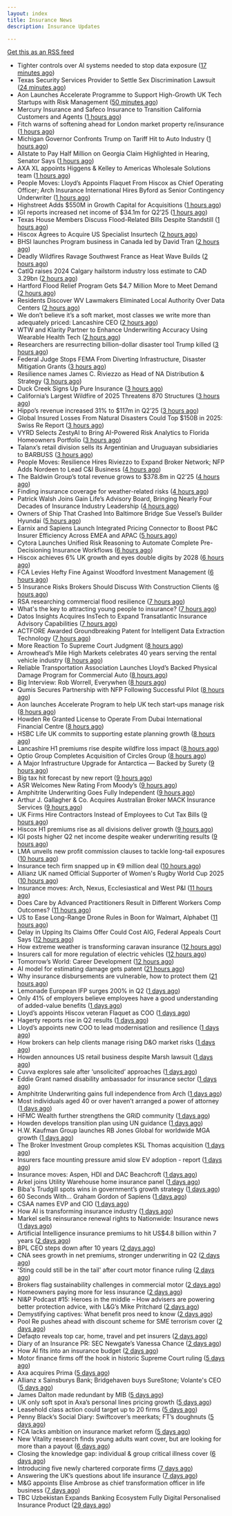 ```yaml
---
layout: index
title: Insurance News
description: Insurance Updates

---
```


[Get this as an RSS feed](/insurance.rss)

<!-- news_marker starts -->
- Tighter controls over AI systems needed to stop data exposure ([17 minutes ago](https://www.insurancebusinessmag.com/uk/business-strategy/tighter-controls-over-ai-systems-needed-to-stop-data-exposure-545264.aspx))
- Texas Security Services Provider to Settle Sex Discrimination Lawsuit ([24 minutes ago](https://www.insurancejournal.com/news/southcentral/2025/08/06/834810.htm))
- Aon Launches Accelerate Programme to Support High-Growth UK Tech Startups with Risk Management ([50 minutes ago](https://www.insurtechinsights.com/aon-launches-accelerate-programme-to-support-high-growth-uk-tech-startups-with-risk-management/))
- Mercury Insurance and Safeco Insurance to Transition California Customers and Agents ([1 hours ago](https://www.insurancejournal.com/news/west/2025/08/06/834807.htm))
- Fitch warns of softening ahead for London market property re/insurance ([1 hours ago](https://www.reinsurancene.ws/fitch-warns-of-softening-ahead-for-london-market-property-re-insurance/))
- Michigan Governor Confronts Trump on Tariff Hit to Auto Industry ([1 hours ago](https://www.insurancejournal.com/news/midwest/2025/08/06/834796.htm))
- Allstate to Pay Half Million on Georgia Claim Highlighted in Hearing, Senator Says ([1 hours ago](https://www.insurancejournal.com/news/southeast/2025/08/06/834797.htm))
- AXA XL appoints Higgens & Kelley to Americas Wholesale Solutions team ([1 hours ago](https://www.reinsurancene.ws/axa-xl-appoints-higgens-kelley-to-americas-wholesale-solutions-team/))
- People Moves: Lloyd’s Appoints Flaquet From Hiscox as Chief Operating Officer; Arch Insurance International Hires Byford as Senior Contingency Underwriter ([1 hours ago](https://www.insurancejournal.com/news/international/2025/08/06/834783.htm))
- Highstreet Adds $550M in Growth Capital for Acquisitions ([1 hours ago](https://www.insurancejournal.com/news/midwest/2025/08/06/834781.htm))
- IGI reports increased net income of $34.1m for Q2’25 ([1 hours ago](https://www.reinsurancene.ws/igi-reports-increased-net-income-of-34-1m-for-q225/))
- Texas House Members Discuss Flood-Related Bills Despite Standstill ([1 hours ago](https://www.insurancejournal.com/news/southcentral/2025/08/06/834778.htm))
- Hiscox Agrees to Acquire US Specialist Insurtech ([2 hours ago](https://www.insurancejournal.com/news/national/2025/08/06/834774.htm))
- BHSI launches Program business in Canada led by David Tran ([2 hours ago](https://www.reinsurancene.ws/bhsi-launches-program-business-in-canada-led-by-david-tran/))
- Deadly Wildfires Ravage Southwest France as Heat Wave Builds ([2 hours ago](https://www.insurancejournal.com/news/international/2025/08/06/834766.htm))
- CatIQ raises 2024 Calgary hailstorm industry loss estimate to CAD 3.29bn ([2 hours ago](https://www.reinsurancene.ws/catiq-raises-2024-calgary-hailstorm-industry-loss-estimate-to-cad-3-29bn/))
- Hartford Flood Relief Program Gets $4.7 Million More to Meet Demand ([2 hours ago](https://www.insurancejournal.com/news/east/2025/08/06/834742.htm))
- Residents Discover WV Lawmakers Eliminated Local Authority Over Data Centers ([2 hours ago](https://www.insurancejournal.com/news/southeast/2025/08/06/834749.htm))
- We don’t believe it’s a soft market, most classes we write more than adequately priced: Lancashire CEO ([2 hours ago](https://www.reinsurancene.ws/we-dont-believe-its-a-soft-market-most-classes-we-write-more-than-adequately-priced-lancashire-ceo/))
- WTW and Klarity Partner to Enhance Underwriting Accuracy Using Wearable Health Tech ([2 hours ago](https://www.insurtechinsights.com/wtw-and-klarity-partner-to-enhance-underwriting-accuracy-using-wearable-health-tech/))
- Researchers are resurrecting billion-dollar disaster tool Trump killed ([3 hours ago](https://www.dig-in.com/articles/researchers-are-resurrecting-billion-dollar-disaster-tool-trump-killed))
- Federal Judge Stops FEMA From Diverting Infrastructure, Disaster Mitigation Grants ([3 hours ago](https://www.insurancejournal.com/news/national/2025/08/06/834708.htm))
- Resilience names James C. Riviezzo as Head of NA Distribution & Strategy ([3 hours ago](https://www.reinsurancene.ws/resilience-names-james-c-riviezzo-as-head-of-na-distribution-strategy/))
- Duck Creek Signs Up Pure Insurance ([3 hours ago](https://insurance-edge.net/2025/08/06/duck-creek-signs-up-pure-insurance/))
- California’s Largest Wildfire of 2025 Threatens 870 Structures ([3 hours ago](https://www.insurancejournal.com/news/west/2025/08/06/834716.htm))
- Hippo’s revenue increased 31% to $117m in Q2’25 ([3 hours ago](https://www.reinsurancene.ws/hippos-revenue-increased-31-to-117m-in-q225/))
- Global Insured Losses From Natural Disasters Could Top $150B in 2025: Swiss Re Report ([3 hours ago](https://www.insurancejournal.com/news/international/2025/08/06/834711.htm))
- VYRD Selects ZestyAI to Bring AI-Powered Risk Analytics to Florida Homeowners Portfolio ([3 hours ago](https://www.insurtechinsights.com/vyrd-selects-zestyai-to-bring-ai-powered-risk-analytics-to-florida-homeowners-portfolio/))
- Talanx’s retail division sells its Argentinian and Uruguayan subsidiaries to BARBUSS ([3 hours ago](https://www.reinsurancene.ws/talanxs-retail-division-sells-its-argentinian-and-uruguayan-subsidiaries-to-barbuss/))
- People Moves: Resilience Hires Riviezzo to Expand Broker Network; NFP Adds Nordeen to Lead C&I Business ([4 hours ago](https://www.insurancejournal.com/news/national/2025/08/06/834634.htm))
- The Baldwin Group’s total revenue grows to $378.8m in Q2’25 ([4 hours ago](https://www.reinsurancene.ws/the-baldwin-groups-total-revenue-grows-to-378-8m-in-q225/))
- Finding insurance coverage for weather-related risks ([4 hours ago](https://www.dig-in.com/podcast/finding-insurance-coverage-for-weather-related-risks))
- Patrick Walsh Joins Gain Life’s Advisory Board, Bringing Nearly Four Decades of Insurance Industry Leadership ([4 hours ago](https://www.insurtechinsights.com/patrick-walsh-joins-gain-lifes-advisory-board-bringing-nearly-four-decades-of-insurance-industry-leadership/))
- Owners of Ship That Crashed Into Baltimore Bridge Sue Vessel’s Builder Hyundai ([5 hours ago](https://www.insurancejournal.com/news/east/2025/08/06/834702.htm))
- Earnix and Sapiens Launch Integrated Pricing Connector to Boost P&C Insurer Efficiency Across EMEA and APAC ([5 hours ago](https://www.insurtechinsights.com/earnix-and-sapiens-launch-integrated-pricing-connector-to-boost-pc-insurer-efficiency-across-emea-and-apac/))
- Cytora Launches Unified Risk Reasoning to Automate Complete Pre-Decisioning Insurance Workflows ([6 hours ago](https://www.insurtechinsights.com/cytora-launches-unified-risk-reasoning-to-automate-complete-pre-decisioning-insurance-workflows/))
- Hiscox achieves 6% UK growth and eyes double digits by 2028 ([6 hours ago](https://www.postonline.co.uk/commercial/7958852/hiscox-achieves-6-uk-growth-and-eyes-double-digits-by-2028))
- FCA Levies Hefty Fine Against Woodford Investment Management ([6 hours ago](https://insurance-edge.net/2025/08/06/fca-levies-hefty-fine-against-woodford-investment-management/))
- 5 Insurance Risks Brokers Should Discuss With Construction Clients ([6 hours ago](https://insurance-edge.net/2025/08/06/5-insurance-risks-brokers-should-discuss-with-construction-clients/))
- RSA researching commercial flood resilience ([7 hours ago](https://www.postonline.co.uk/commercial/7958851/rsa-researching-commercial-flood-resilience))
- What's the key to attracting young people to insurance? ([7 hours ago](https://www.insurancebusinessmag.com/uk/tv/whats-the-key-to-attracting-young-people-to-insurance-545181.aspx))
- Datos Insights Acquires InsTech to Expand Transatlantic Insurance Advisory Capabilities ([7 hours ago](https://www.insurtechinsights.com/datos-insights-acquires-instech-to-expand-transatlantic-insurance-advisory-capabilities/))
- ACTFORE Awarded Groundbreaking Patent for Intelligent Data Extraction Technology ([7 hours ago](https://www.insurtechinsights.com/actfore-awarded-groundbreaking-patent-for-intelligent-data-extraction-technology/))
- More Reaction To Supreme Court Judgment ([8 hours ago](https://insurance-edge.net/2025/08/06/more-reaction-to-supreme-court-judgment/))
- Arrowhead’s Mile High Markets celebrates 40 years serving the rental vehicle industry ([8 hours ago](https://www.insurancejournal.com/services/newswire/2025/08/06/833676.htm))
- Reliable Transportation Association Launches Lloyd’s Backed Physical Damage Program for Commercial Auto ([8 hours ago](https://www.insurancejournal.com/services/newswire/2025/08/06/834490.htm))
- Big Interview: Rob Worrell, Everywhen ([8 hours ago](https://www.postonline.co.uk/broker/7958100/big-interview-rob-worrell-everywhen))
- Qumis Secures Partnership with NFP Following Successful Pilot ([8 hours ago](https://www.insurtechinsights.com/qumis-secures-partnership-with-nfp-following-successful-pilot/))
- Aon launches Accelerate Program to help UK tech start‑ups manage risk ([8 hours ago](https://www.insurancebusinessmag.com/uk/news/breaking-news/aon-launches-accelerate-program-to-help-uk-tech-startups-manage-risk-545159.aspx))
- Howden Re Granted License to Operate From Dubai International Financial Centre ([8 hours ago](https://www.insurancejournal.com/news/international/2025/08/06/834695.htm))
- HSBC Life UK commits to supporting estate planning growth ([8 hours ago](https://ifamagazine.com/hsbc-life-uk-commits-to-supporting-estate-planning-growth/))
- Lancashire H1 premiums rise despite wildfire loss impact ([8 hours ago](https://www.insurancebusinessmag.com/uk/news/breaking-news/lancashire-h1-premiums-rise-despite-wildfire-loss-impact-545156.aspx))
- Optio Group Completes Acquisition of Circles Group ([8 hours ago](https://www.insurtechinsights.com/optio-group-completes-acquisition-of-circles-group/))
- A Major Infrastructure Upgrade for Antarctica — Backed by Surety ([9 hours ago](https://www.insurancejournal.com/blogs/old-republic-surety/2025/08/06/830834.htm))
- Big tax hit forecast by new report ([9 hours ago](https://www.insurancebusinessmag.com/uk/news/breaking-news/big-tax-hit-forecast-by-new-report-545155.aspx))
- ASR Welcomes New Rating From Moody’s ([9 hours ago](https://insurance-edge.net/2025/08/06/asr-welcomes-new-rating-from-moodys/))
- Amphitrite Underwriting Goes Fully Independent ([9 hours ago](https://insurance-edge.net/2025/08/06/amphitrite-underwriting-goes-fully-independent/))
- Arthur J. Gallagher & Co. Acquires Australian Broker MACK Insurance Services ([9 hours ago](https://www.insurancejournal.com/news/international/2025/08/06/834692.htm))
- UK Firms Hire Contractors Instead of Employees to Cut Tax Bills ([9 hours ago](https://www.insurancejournal.com/news/international/2025/08/06/834686.htm))
- Hiscox H1 premiums rise as all divisions deliver growth ([9 hours ago](https://www.insurancebusinessmag.com/uk/news/breaking-news/hiscox-h1-premiums-rise-as-all-divisions-deliver-growth-545146.aspx))
- IGI posts higher Q2 net income despite weaker underwriting results ([9 hours ago](https://www.insurancebusinessmag.com/uk/news/breaking-news/igi-posts-higher-q2-net-income-despite-weaker-underwriting-results-545141.aspx))
- LMA unveils new profit commission clauses to tackle long-tail exposures ([10 hours ago](https://www.insurancebusinessmag.com/uk/news/breaking-news/lma-unveils-new-profit-commission-clauses-to-tackle-longtail-exposures-545140.aspx))
- Insurance tech firm snapped up in €9 million deal ([10 hours ago](https://www.insurancebusinessmag.com/uk/news/breaking-news/insurance-tech-firm-snapped-up-in-9-million-deal-545139.aspx))
- Allianz UK named Official Supporter of Women's Rugby World Cup 2025 ([10 hours ago](https://www.insurancebusinessmag.com/uk/news/breaking-news/allianz-uk-named-official-supporter-of-womens-rugby-world-cup-2025-545138.aspx))
- Insurance moves: Arch, Nexus, Ecclesiastical and West P&I ([11 hours ago](https://www.insurancebusinessmag.com/uk/news/breaking-news/insurance-moves-arch-nexus-ecclesiastical-and-west-pandi-545137.aspx))
- Does Care by Advanced Practitioners Result in Different Workers Comp Outcomes? ([11 hours ago](https://www.insurancejournal.com/news/national/2025/08/06/834638.htm))
- US to Ease Long-Range Drone Rules in Boon for Walmart, Alphabet ([11 hours ago](https://www.insurancejournal.com/news/national/2025/08/06/834661.htm))
- Delay in Upping Its Claims Offer Could Cost AIG, Federal Appeals Court Says ([12 hours ago](https://www.insurancejournal.com/news/east/2025/08/06/834682.htm))
- How extreme weather is transforming caravan insurance ([12 hours ago](https://www.postonline.co.uk/personal/7957924/how-extreme-weather-is-transforming-caravan-insurance))
- Insurers call for more regulation of electric vehicles ([12 hours ago](https://www.postonline.co.uk/personal/7958024/insurers-call-for-more-regulation-of-electric-vehicles))
- Tomorrow’s World: Career Development ([12 hours ago](https://www.postonline.co.uk/people/7958152/tomorrow%E2%80%99s-world-career-development))
- AI model for estimating damage gets patent ([21 hours ago](https://www.dig-in.com/news/ai-model-for-estimating-damage-gets-patent))
- Why insurance disbursements are vulnerable, how to protect them ([21 hours ago](https://www.dig-in.com/opinion/insurance-disbursements-are-vulnerable-how-to-protect-them))
- Lemonade European IFP surges 200% in Q2 ([1 days ago](https://www.insurancebusinessmag.com/uk/news/breaking-news/lemonade-european-ifp-surges-200-in-q2-545027.aspx))
- Only 41% of employers believe employees have a good understanding of added-value benefits ([1 days ago](https://ifamagazine.com/only-41-of-employers-believe-employees-have-a-good-understanding-of-added-value-benefits/))
- Lloyd’s appoints Hiscox veteran Flaquet as COO ([1 days ago](https://www.postonline.co.uk/lloyd%E2%80%99slondon/7958317/lloyd%E2%80%99s-appoints-hiscox-veteran-flaquet-as-coo))
- Hagerty reports rise in Q2 results ([1 days ago](https://www.insurancebusinessmag.com/uk/news/breaking-news/hagerty-reports-rise-in-q2-results-545018.aspx))
- Lloyd’s appoints new COO to lead modernisation and resilience ([1 days ago](https://www.insurancebusinessmag.com/uk/news/breaking-news/lloyds-appoints-new-coo-to-lead-modernisation-and-resilience-545010.aspx))
- How brokers can help clients manage rising D&O market risks ([1 days ago](https://www.insurancebusinessmag.com/uk/news/professional-liability/how-brokers-can-help-clients-manage-rising-dando-market-risks-545007.aspx))
- Howden announces US retail business despite Marsh lawsuit ([1 days ago](https://www.insurancebusinessmag.com/uk/news/breaking-news/howden-announces-us-retail-business-despite-marsh-lawsuit-545005.aspx))
- Cuvva explores sale after ‘unsolicited’ approaches ([1 days ago](https://www.postonline.co.uk/news/7958316/cuvva-explores-sale-after-%E2%80%98unsolicited%E2%80%99-approaches))
- Eddie Grant named disability ambassador for insurance sector ([1 days ago](https://www.insurancebusinessmag.com/uk/news/breaking-news/eddie-grant-named-disability-ambassador-for-insurance-sector-545003.aspx))
- Amphitrite Underwriting gains full independence from Arch ([1 days ago](https://www.insurancebusinessmag.com/uk/news/breaking-news/amphitrite-underwriting-gains-full-independence-from-arch-545002.aspx))
- Most individuals aged 40 or over haven’t arranged a power of attorney ([1 days ago](https://ifamagazine.com/most-individuals-aged-40-or-over-havent-arranged-a-power-of-attorney/))
- HFMC Wealth further strengthens the GRiD community ([1 days ago](https://ifamagazine.com/hfmc-wealth-further-strengthens-the-grid-community/))
- Howden develops transition plan using UN guidance ([1 days ago](https://www.postonline.co.uk/broker/7958296/howden-develops-transition-plan-using-un-guidance))
- H.W. Kaufman Group launches RB Jones Global for worldwide MGA growth ([1 days ago](https://www.insurancebusinessmag.com/uk/news/breaking-news/h-w--kaufman-group-launches-rb-jones-global-for-worldwide-mga-growth-544988.aspx))
- The Broker Investment Group completes KSL Thomas acquisition ([1 days ago](https://www.insurancebusinessmag.com/uk/news/breaking-news/the-broker-investment-group-completes-ksl-thomas-acquisition-544987.aspx))
- Insurers face mounting pressure amid slow EV adoption - report ([1 days ago](https://www.insurancebusinessmag.com/uk/news/auto-motor/insurers-face-mounting-pressure-amid-slow-ev-adoption--report-544985.aspx))
- Insurance moves: Aspen, HDI and DAC Beachcroft ([1 days ago](https://www.insurancebusinessmag.com/uk/news/breaking-news/insurance-moves-aspen-hdi-and-dac-beachcroft-544984.aspx))
- Arkel joins Utility Warehouse home insurance panel ([1 days ago](https://www.insurancebusinessmag.com/uk/news/breaking-news/arkel-joins-utility-warehouse-home-insurance-panel-544983.aspx))
- Biba's Trudgill spots wins in government’s growth strategy ([1 days ago](https://www.postonline.co.uk/regulation/7958302/bibas-trudgill-spots-wins-in-government%E2%80%99s-growth-strategy))
- 60 Seconds With… Graham Gordon of Sapiens ([1 days ago](https://www.postonline.co.uk/people/7957970/60-seconds-with%E2%80%A6-graham-gordon-of-sapiens))
- CSAA names EVP and CIO ([1 days ago](https://www.dig-in.com/news/csaa-names-evp-and-cio))
- How AI is transforming insurance industry ([1 days ago](https://www.dig-in.com/opinion/how-ai-is-transforming-insurance-industry))
- Markel sells reinsurance renewal rights to Nationwide: Insurance news ([1 days ago](https://www.dig-in.com/news/markel-sells-reinsurance-renewals-nationwide-insurance-news))
- Artificial Intelligence insurance premiums to hit US$4.8 billion within 7 years ([2 days ago](https://www.insurancebusinessmag.com/uk/news/technology/artificial-intelligence-insurance-premiums-to-hit-us4-8-billion-within-7-years-544943.aspx))
- BPL CEO steps down after 10 years ([2 days ago](https://www.postonline.co.uk/broker/7958312/bpl-ceo-steps-down-after-10-years))
- CNA sees growth in net premiums, stronger underwriting in Q2 ([2 days ago](https://www.insurancebusinessmag.com/uk/news/breaking-news/cna-sees-growth-in-net-premiums-stronger-underwriting-in-q2-544917.aspx))
- 'Sting could still be in the tail' after court motor finance ruling ([2 days ago](https://www.postonline.co.uk/news/7958304/sting-could-still-be-in-the-tail-after-court-motor-finance-ruling))
- Brokers flag sustainability challenges in commercial motor ([2 days ago](https://www.postonline.co.uk/broker/7958303/brokers-flag-sustainability-challenges-in-commercial-motor))
- Homeowners paying more for less insurance ([2 days ago](https://www.dig-in.com/news/home-insurance-premiums-up-9-coverage-trails))
- NI&P Podcast #15: Heroes in the middle – How advisers are powering better protection advice, with L&G’s Mike Pritchard ([2 days ago](https://ifamagazine.com/nip-podcast-15-heroes-in-the-middle-how-advisers-are-powering-better-protection-advice-with-lgs-mike-pritchard/))
- Demystifying captives: What benefit pros need to know ([2 days ago](https://www.dig-in.com/advisers/opinion/demystifying-captives-what-benefit-pros-need-to-know))
- Pool Re pushes ahead with discount scheme for SME terrorism cover ([2 days ago](https://www.postonline.co.uk/commercial/7958285/pool-re-pushes-ahead-with-discount-scheme-for-sme-terrorism-cover))
- Defaqto reveals top car, home, travel and pet insurers ([2 days ago](https://www.postonline.co.uk/personal/7958274/defaqto-reveals-top-car-home-travel-and-pet-insurers))
- Diary of an Insurance PR: SEC Newgate’s Vanessa Chance ([2 days ago](https://www.postonline.co.uk/people/7957848/diary-of-an-insurance-pr-sec-newgate%E2%80%99s-vanessa-chance))
- How AI fits into an insurance budget ([2 days ago](https://www.dig-in.com/list/how-ai-fits-into-an-insurance-budget))
- Motor finance firms off the hook in historic Supreme Court ruling ([5 days ago](https://www.postonline.co.uk/news/7958301/motor-finance-firms-off-the-hook-in-historic-supreme-court-ruling))
- Axa acquires Prima ([5 days ago](https://www.postonline.co.uk/personal/7958298/axa-acquires-prima))
- Allianz x Sainsburys Bank; Bridgehaven buys SureStone; Volante's CEO ([5 days ago](https://www.postonline.co.uk/news/7958277/allianz-x-sainsburys-bank-bridgehaven-buys-surestone-volantes-ceo))
- James Dalton made redundant by MIB ([5 days ago](https://www.postonline.co.uk/news/7958287/james-dalton-made-redundant-by-mib))
- UK only soft spot in Axa’s personal lines pricing growth ([5 days ago](https://www.postonline.co.uk/news/7958294/uk-only-soft-spot-in-axa%E2%80%99s-personal-lines-pricing-growth))
- Leasehold class action could target up to 20 firms ([5 days ago](https://www.postonline.co.uk/news/7958278/leasehold-class-action-could-target-up-to-20-firms))
- Penny Black’s Social Diary: Swiftcover’s meerkats; FT’s doughnuts ([5 days ago](https://www.postonline.co.uk/people/7958038/penny-black%E2%80%99s-social-diary-swiftcover%E2%80%99s-meerkats-ft%E2%80%99s-doughnuts))
- FCA lacks ambition on insurance market reform ([5 days ago](https://www.postonline.co.uk/regulation/7958245/fca-lacks-ambition-on-insurance-market-reform))
- New Vitality research finds young adults want cover, but are looking for more than a payout ([6 days ago](https://ifamagazine.com/new-vitality-research-finds-young-adults-want-cover-but-are-looking-for-more-than-a-payout/))
- Closing the knowledge gap: individual & group critical illness cover ([6 days ago](https://ifamagazine.com/closing-the-knowledge-gap-individual-group-critical-illness-cover/))
- Introducing five newly chartered corporate firms ([7 days ago](https://ifamagazine.com/introducing-five-newly-chartered-corporate-firms/))
- Answering the UK’s questions about life insurance ([7 days ago](https://ifamagazine.com/answering-the-uks-questions-about-life-insurance/))
- M&G appoints Elise Ambrose as chief transformation officer in life business ([7 days ago](https://ifamagazine.com/mg-appoints-elise-ambrose-as-chief-transformation-officer-in-life-business/))
- TBC Uzbekistan Expands Banking Ecosystem Fully Digital Personalised Insurance Product ([29 days ago](https://thefintechtimes.com/tbc-uzbekistan-launches-fully-digital-personalised-insurance-product/))

<!-- news_marker ends -->